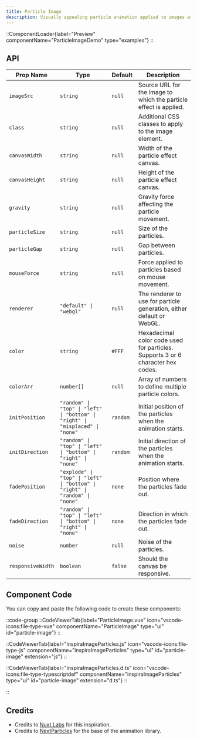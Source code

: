 ```yaml
---
title: Particle Image
description: Visually appealing particle animation applied to images as seen on NuxtLabs.com
---
```


::ComponentLoader{label="Preview" componentName="ParticleImageDemo" type="examples"}
::

## API

| Prop Name         | Type                                                                          | Default  | Description                                                                     |
| ----------------- | ----------------------------------------------------------------------------- | -------- | ------------------------------------------------------------------------------- |
| `imageSrc`        | `string`                                                                      | `null`   | Source URL for the image to which the particle effect is applied.               |
| `class`           | `string`                                                                      | `null`   | Additional CSS classes to apply to the image element.                           |
| `canvasWidth`     | `string`                                                                      | `null`   | Width of the particle effect canvas.                                            |
| `canvasHeight`    | `string`                                                                      | `null`   | Height of the particle effect canvas.                                           |
| `gravity`         | `string`                                                                      | `null`   | Gravity force affecting the particle movement.                                  |
| `particleSize`    | `string`                                                                      | `null`   | Size of the particles.                                                          |
| `particleGap`     | `string`                                                                      | `null`   | Gap between particles.                                                          |
| `mouseForce`      | `string`                                                                      | `null`   | Force applied to particles based on mouse movement.                             |
| `renderer`        | `"default" \| "webgl"`                                                        | `null`   | The renderer to use for particle generation, either default or WebGL.           |
| `color`           | `string`                                                                      | `#FFF`   | Hexadecimal color code used for particles. Supports 3 or 6 character hex codes. |
| `colorArr`        | `number[]`                                                                    | `null`   | Array of numbers to define multiple particle colors.                            |
| `initPosition`    | `"random" \| "top" \| "left" \| "bottom" \| "right" \| "misplaced" \| "none"` | `random` | Initial position of the particles when the animation starts.                    |
| `initDirection`   | `"random" \| "top" \| "left" \| "bottom" \| "right" \| "none"`                | `random` | Initial direction of the particles when the animation starts.                   |
| `fadePosition`    | `"explode" \| "top" \| "left" \| "bottom" \| "right" \| "random" \| "none"`   | `none`   | Position where the particles fade out.                                          |
| `fadeDirection`   | `"random" \| "top" \| "left" \| "bottom" \| "right" \| "none"`                | `none`   | Direction in which the particles fade out.                                      |
| `noise`           | `number`                                                                      | `null`   | Noise of the particles.                                                         |
| `responsiveWidth` | `boolean`                                                                     | `false`  | Should the canvas be responsive.                                                |

## Component Code

You can copy and paste the following code to create these components:

::code-group
::CodeViewerTab{label="ParticleImage.vue" icon="vscode-icons:file-type-vue" componentName="ParticleImage" type="ui" id="particle-image"}
::

::CodeViewerTab{label="inspiraImageParticles.js" icon="vscode-icons:file-type-js" componentName="inspiraImageParticles" type="ui" id="particle-image" extension="js"}
::

::CodeViewerTab{label="inspiraImageParticles.d.ts" icon="vscode-icons:file-type-typescriptdef" componentName="inspiraImageParticles" type="ui" id="particle-image" extension="d.ts"}
::

::

## Credits

- Credits to [Nuxt Labs](https://nuxtlabs.com) for this inspiration.
- Credits to [NextParticles](https://nextparticle.nextco.de) for the base of the animation library.
